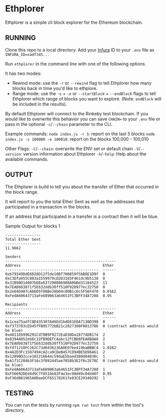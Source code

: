 # Ethplorer

Ethplorer is a simple cli block explorer for the Ethereum blockchain.

## RUNNING

Clone this repo to a local directory. Add your <a href="" target="_blank">Infura</a> ID to your `.env` file as `INFURA_ID=xadf345...`

Run `ethplorer` in the command line with one of the following options.

It has two modes:

- Rewind mode: use the `-r` or `--rewind` flag to tell Ethplorer how many blocks back in time you'd like to ethplore.
- Range mode: use the `-s` + `-e` or `--startBlock` + `--endBlock` flags to tell Ethplorer which range of blocks you want to explore. (Note: `endBlock` will be included in the results).

By default Ethplorer will connect to the Rinkeby test blockchain.  If you would like to overwrite this behavior you can save `CHAIN=` to your `.env` file or pass in the optional `-c`/`--chain` parameter to the CLI.

Example commands:
`node index.js -r 5`: report on the last 5 blocks
`node index.js -s 100000 -e 100010`: report on the blocks 100,000 - 100,010

Other Flags: 
`-C`/`--chain`: overwrite the ENV set or default chain
`-V`/`--version`: version information about Ethplorer
`-h`/`-help`: Help about the available commands.

## OUTPUT

The Ethplorer is build to tell you about the transfer of Ether that occurred in the block range.

It will report to you the total Ether Sent as well as the addresses that participated in a transaction in the blocks.

If an address that participated in a transfer is a contract then it will be blue.

Sample Output for blocks 1

```
----------------
Total Ether Sent
----------------
11.9662

Senders
--------------------------------------------------
Address                                     Ether
------------------------------------------  ------
0xb79349DdE6D26D12f5de10Bf700859f5bB8E1D9f  0
0xC3Dfa955C803a1559979cD2D3165F461dc9b5138  0
0x31B98D14007bDEe637298086988A0bBd31184523  11
0x7EA0b83871f5E632ddb30ff510F92D977ec32750  0
0x2e64b987cA66D5f88Be38b04c00B1c0c5F56F470  0.0162
0xFedA60643713aFe689063a64651FC3BFF34A7208  0.95

Recipients
--------------------------------------------------
Address                                     Ether
------------------------------------------  ------
0x1cea75adfC0D435307A46Ed1bdE61E0A7130D398  0
0xf373783cED45fFB05772bB21c2027380F001378b  0 (contract address would be blue)
0x4811E6996291Cd78B9F9272EaD30Da18774DB174  2
0x8394A052eb6c32FB9DEFcAabc12fCBD8FEA0B8A8  2
0x7EA0b83871f5E632ddb30ff510F92D977ec32750  1
0xfdf1210FC262C73d0436236A0E07be419baBBBC4  1.0162
0x4A2D3Fc1587494cA2ca9CDeB457CD94BE5D96A61  2
0x12890D2cce102216644c59daE5baed380d84830c  1
0xA1f1C204b3F16c3f892445ae7058b3E2f0c2E70C  0 (contract address would be blue)
0xFedA60643713aFe689063a64651FC3BFF34A7208  1
0xF56692DEd4d9C7f851bb82F4e3ec98d49c04d40f  0.95
0xF36d081965A0DeeDCF65178261fe83CE29340292  1
```

## TESTING

You can run the tests by running `npm run test` from within the tool's directory.
